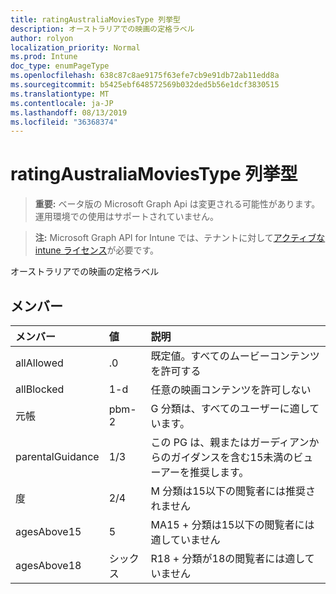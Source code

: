 ```yaml
---
title: ratingAustraliaMoviesType 列挙型
description: オーストラリアでの映画の定格ラベル
author: rolyon
localization_priority: Normal
ms.prod: Intune
doc_type: enumPageType
ms.openlocfilehash: 638c87c8ae9175f63efe7cb9e91db72ab11edd8a
ms.sourcegitcommit: b5425ebf648572569b032ded5b56e1dcf3830515
ms.translationtype: MT
ms.contentlocale: ja-JP
ms.lasthandoff: 08/13/2019
ms.locfileid: "36368374"
---
```

# <a name="ratingaustraliamoviestype-enum-type"></a>ratingAustraliaMoviesType 列挙型

> **重要:** ベータ版の Microsoft Graph Api は変更される可能性があります。運用環境での使用はサポートされていません。

> **注:** Microsoft Graph API for Intune では、テナントに対して[アクティブな intune ライセンス](https://go.microsoft.com/fwlink/?linkid=839381)が必要です。

オーストラリアでの映画の定格ラベル

## <a name="members"></a>メンバー
|メンバー|値|説明|
|:---|:---|:---|
|allAllowed|.0|既定値。すべてのムービーコンテンツを許可する|
|allBlocked|1-d|任意の映画コンテンツを許可しない|
|元帳|pbm-2|G 分類は、すべてのユーザーに適しています。|
|parentalGuidance|1/3|この PG は、親またはガーディアンからのガイダンスを含む15未満のビューアーを推奨します。|
|度|2/4|M 分類は15以下の閲覧者には推奨されません|
|agesAbove15|5|MA15 + 分類は15以下の閲覧者には適していません|
|agesAbove18|シックス|R18 + 分類が18の閲覧者には適していません|



